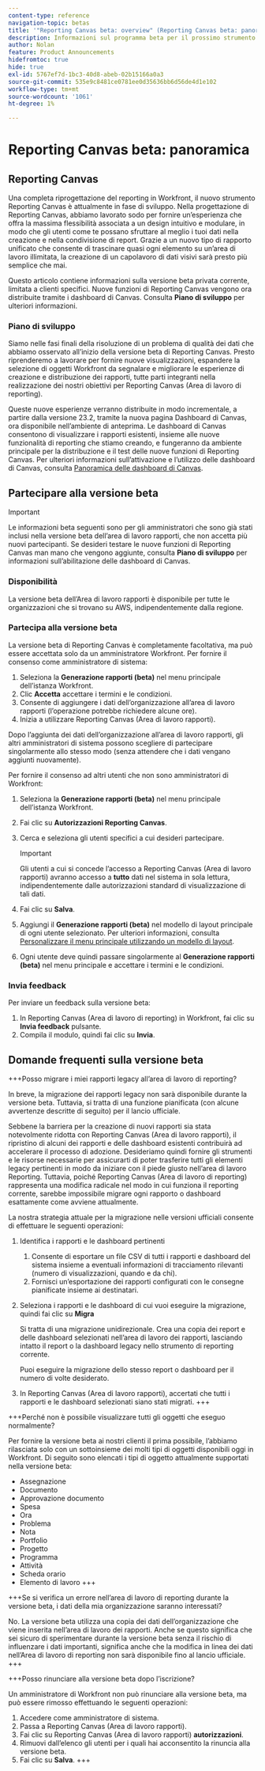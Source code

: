 ```yaml
---
content-type: reference
navigation-topic: betas
title: '"Reporting Canvas beta: overview" (Reporting Canvas beta: panoramica)'
description: Informazioni sul programma beta per il prossimo strumento Reporting Canvas per Adobe Workfront
author: Nolan
feature: Product Announcements
hidefromtoc: true
hide: true
exl-id: 5767ef7d-1bc3-40d8-abeb-02b15166a0a3
source-git-commit: 535e9c8481ce0781ee0d35636bb6d56de4d1e102
workflow-type: tm+mt
source-wordcount: '1061'
ht-degree: 1%

---
```


# Reporting Canvas beta: panoramica

## Reporting Canvas

Una completa riprogettazione del reporting in Workfront, il nuovo strumento Reporting Canvas è attualmente in fase di sviluppo. Nella progettazione di Reporting Canvas, abbiamo lavorato sodo per fornire un’esperienza che offra la massima flessibilità associata a un design intuitivo e modulare, in modo che gli utenti come te possano sfruttare al meglio i tuoi dati nella creazione e nella condivisione di report. Grazie a un nuovo tipo di rapporto unificato che consente di trascinare quasi ogni elemento su un’area di lavoro illimitata, la creazione di un capolavoro di dati visivi sarà presto più semplice che mai.

Questo articolo contiene informazioni sulla versione beta privata corrente, limitata a clienti specifici. Nuove funzioni di Reporting Canvas vengono ora distribuite tramite i dashboard di Canvas. Consulta **Piano di sviluppo** per ulteriori informazioni.

### Piano di sviluppo

Siamo nelle fasi finali della risoluzione di un problema di qualità dei dati che abbiamo osservato all’inizio della versione beta di Reporting Canvas. Presto riprenderemo a lavorare per fornire nuove visualizzazioni, espandere la selezione di oggetti Workfront da segnalare e migliorare le esperienze di creazione e distribuzione dei rapporti, tutte parti integranti nella realizzazione dei nostri obiettivi per Reporting Canvas (Area di lavoro di reporting).

Queste nuove esperienze verranno distribuite in modo incrementale, a partire dalla versione 23.2, tramite la nuova pagina Dashboard di Canvas, ora disponibile nell’ambiente di anteprima. Le dashboard di Canvas consentono di visualizzare i rapporti esistenti, insieme alle nuove funzionalità di reporting che stiamo creando, e fungeranno da ambiente principale per la distribuzione e il test delle nuove funzioni di Reporting Canvas. Per ulteriori informazioni sull’attivazione e l’utilizzo delle dashboard di Canvas, consulta [Panoramica delle dashboard di Canvas](/help/quicksilver/reports-and-dashboards/dashboards/creating-and-managing-dashboards/canvas-dashboards-overview.md).

## Partecipare alla versione beta

>[!IMPORTANT]
>
>Le informazioni beta seguenti sono per gli amministratori che sono già stati inclusi nella versione beta dell’area di lavoro rapporti, che non accetta più nuovi partecipanti. Se desideri testare le nuove funzioni di Reporting Canvas man mano che vengono aggiunte, consulta **Piano di sviluppo** per informazioni sull’abilitazione delle dashboard di Canvas.

### Disponibilità

La versione beta dell’Area di lavoro rapporti è disponibile per tutte le organizzazioni che si trovano su AWS, indipendentemente dalla regione.

### Partecipa alla versione beta

La versione beta di Reporting Canvas è completamente facoltativa, ma può essere accettata solo da un amministratore Workfront. Per fornire il consenso come amministratore di sistema:

1. Seleziona la **Generazione rapporti (beta)** nel menu principale dell’istanza Workfront.
1. Clic **Accetta** accettare i termini e le condizioni.
1. Consente di aggiungere i dati dell’organizzazione all’area di lavoro rapporti (l’operazione potrebbe richiedere alcune ore).
1. Inizia a utilizzare Reporting Canvas (Area di lavoro rapporti).

Dopo l’aggiunta dei dati dell’organizzazione all’area di lavoro rapporti, gli altri amministratori di sistema possono scegliere di partecipare singolarmente allo stesso modo (senza attendere che i dati vengano aggiunti nuovamente).

Per fornire il consenso ad altri utenti che non sono amministratori di Workfront:

1. Seleziona la **Generazione rapporti (beta)** nel menu principale dell’istanza Workfront.
1. Fai clic su **Autorizzazioni Reporting Canvas**.
1. Cerca e seleziona gli utenti specifici a cui desideri partecipare.

   >[!IMPORTANT]
   >
   >Gli utenti a cui si concede l’accesso a Reporting Canvas (Area di lavoro rapporti) avranno accesso a **tutto** dati nel sistema in sola lettura, indipendentemente dalle autorizzazioni standard di visualizzazione di tali dati.

1. Fai clic su **Salva**.
1. Aggiungi il **Generazione rapporti (beta)** nel modello di layout principale di ogni utente selezionato. Per ulteriori informazioni, consulta [Personalizzare il menu principale utilizzando un modello di layout](/help/quicksilver/administration-and-setup/customize-workfront/use-layout-templates/customize-main-menu.md).
1. Ogni utente deve quindi passare singolarmente al **Generazione rapporti (beta)** nel menu principale e accettare i termini e le condizioni.

### Invia feedback

Per inviare un feedback sulla versione beta:

1. In Reporting Canvas (Area di lavoro di reporting) in Workfront, fai clic su **Invia feedback** pulsante.
1. Compila il modulo, quindi fai clic su **Invia**.

## Domande frequenti sulla versione beta

+++Posso migrare i miei rapporti legacy all’area di lavoro di reporting?

In breve, la migrazione dei rapporti legacy non sarà disponibile durante la versione beta. Tuttavia, si tratta di una funzione pianificata (con alcune avvertenze descritte di seguito) per il lancio ufficiale.

Sebbene la barriera per la creazione di nuovi rapporti sia stata notevolmente ridotta con Reporting Canvas (Area di lavoro rapporti), il ripristino di alcuni dei rapporti e delle dashboard esistenti contribuirà ad accelerare il processo di adozione. Desideriamo quindi fornire gli strumenti e le risorse necessarie per assicurarti di poter trasferire tutti gli elementi legacy pertinenti in modo da iniziare con il piede giusto nell’area di lavoro Reporting. Tuttavia, poiché Reporting Canvas (Area di lavoro di reporting) rappresenta una modifica radicale nel modo in cui funziona il reporting corrente, sarebbe impossibile migrare ogni rapporto o dashboard esattamente come avviene attualmente.

La nostra strategia attuale per la migrazione nelle versioni ufficiali consente di effettuare le seguenti operazioni:

1. Identifica i rapporti e le dashboard pertinenti

   1. Consente di esportare un file CSV di tutti i rapporti e dashboard del sistema insieme a eventuali informazioni di tracciamento rilevanti (numero di visualizzazioni, quando e da chi).
   1. Fornisci un’esportazione dei rapporti configurati con le consegne pianificate insieme ai destinatari.

1. Seleziona i rapporti e le dashboard di cui vuoi eseguire la migrazione, quindi fai clic su **Migra**

   Si tratta di una migrazione unidirezionale. Crea una copia dei report e delle dashboard selezionati nell’area di lavoro dei rapporti, lasciando intatto il report o la dashboard legacy nello strumento di reporting corrente.

   Puoi eseguire la migrazione dello stesso report o dashboard per il numero di volte desiderato.

1. In Reporting Canvas (Area di lavoro rapporti), accertati che tutti i rapporti e le dashboard selezionati siano stati migrati.
+++

+++Perché non è possibile visualizzare tutti gli oggetti che eseguo normalmente?

Per fornire la versione beta ai nostri clienti il prima possibile, l’abbiamo rilasciata solo con un sottoinsieme dei molti tipi di oggetti disponibili oggi in Workfront. Di seguito sono elencati i tipi di oggetto attualmente supportati nella versione beta:

* Assegnazione
* Documento
* Approvazione documento
* Spesa
* Ora
* Problema
* Nota
* Portfolio
* Progetto
* Programma
* Attività
* Scheda orario
* Elemento di lavoro
+++

+++Se si verifica un errore nell’area di lavoro di reporting durante la versione beta, i dati della mia organizzazione saranno interessati?

No. La versione beta utilizza una copia dei dati dell’organizzazione che viene inserita nell’area di lavoro dei rapporti. Anche se questo significa che sei sicuro di sperimentare durante la versione beta senza il rischio di influenzare i dati importanti, significa anche che la modifica in linea dei dati nell’Area di lavoro di reporting non sarà disponibile fino al lancio ufficiale.
+++

+++Posso rinunciare alla versione beta dopo l’iscrizione?

Un amministratore di Workfront non può rinunciare alla versione beta, ma può essere rimosso effettuando le seguenti operazioni:

1. Accedere come amministratore di sistema.
1. Passa a Reporting Canvas (Area di lavoro rapporti).
1. Fai clic su Reporting Canvas (Area di lavoro rapporti) **autorizzazioni**.
1. Rimuovi dall’elenco gli utenti per i quali hai acconsentito la rinuncia alla versione beta.
1. Fai clic su **Salva**.
+++
